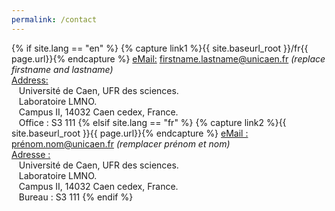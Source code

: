 ```yaml
---
permalink: /contact
---
```


{% if site.lang == "en" %}
  {% capture link1 %}{{ site.baseurl_root }}/fr{{ page.url}}{% endcapture %}
  <u>eMail:</u> firstname.lastname@unicaen.fr <i>(replace firstname and lastname)</i> <br>
  <u>Address:</u><br>
&nbsp;&nbsp;&nbsp;Université de Caen, UFR des sciences.<br>
&nbsp;&nbsp;&nbsp;Laboratoire LMNO.<br>
&nbsp;&nbsp;&nbsp;Campus II, 14032 Caen cedex, France.<br>
&nbsp;&nbsp;&nbsp;Office : S3 111
{% elsif site.lang == "fr" %}
  {% capture link2 %}{{ site.baseurl_root }}{{ page.url}}{% endcapture %} 
  <u>eMail :</u> prénom.nom@unicaen.fr <i>(remplacer prénom et nom)</i><br>
  <u>Adresse :</u><br>
&nbsp;&nbsp;&nbsp;Université de Caen, UFR des sciences.<br>
&nbsp;&nbsp;&nbsp;Laboratoire LMNO.<br> 
&nbsp;&nbsp;&nbsp;Campus II, 14032 Caen cedex, France.<br>
&nbsp;&nbsp;&nbsp;Bureau : S3 111
{% endif %}
